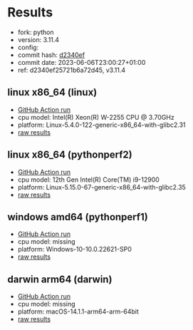 # Results

- fork: python
- version: 3.11.4
- config: 
- commit hash: [d2340ef](https://github.com/python/cpython/commit/d2340ef)
- commit date: 2023-06-06T23:00:27+01:00
- ref: d2340ef25721b6a72d45, v3.11.4

## linux x86_64 (linux)

- [GitHub Action run](https://github.com/faster-cpython/benchmarking/actions/runs/5204077606)
- cpu model: Intel(R) Xeon(R) W-2255 CPU @ 3.70GHz
- platform: Linux-5.4.0-122-generic-x86_64-with-glibc2.31
- [raw results](bm-20230606-linux-x86_64-python-v3.11.4-3.11.4-d2340ef.json)

## linux x86_64 (pythonperf2)

- [GitHub Action run](https://github.com/faster-cpython/benchmarking/actions/runs/5204077606)
- cpu model: 12th Gen Intel(R) Core(TM) i9-12900
- platform: Linux-5.15.0-67-generic-x86_64-with-glibc2.35
- [raw results](bm-20230606-pythonperf2-x86_64-python-v3.11.4-3.11.4-d2340ef.json)

## windows amd64 (pythonperf1)

- [GitHub Action run](https://github.com/faster-cpython/benchmarking/actions/runs/5204077606)
- cpu model: missing
- platform: Windows-10-10.0.22621-SP0
- [raw results](bm-20230606-pythonperf1-amd64-python-v3.11.4-3.11.4-d2340ef.json)

## darwin arm64 (darwin)

- [GitHub Action run](https://github.com/faster-cpython/benchmarking/actions/runs/6961755333)
- cpu model: missing
- platform: macOS-14.1.1-arm64-arm-64bit
- [raw results](bm-20230606-darwin-arm64-python-d2340ef25721b6a72d45-3.11.4-d2340ef.json)

